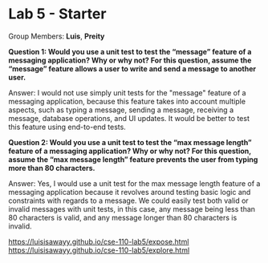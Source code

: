 # Lab 5 - Starter
Group Members: **Luis**, **Preity**

**Question 1: Would you use a unit test to test the “message” feature of a messaging application? Why or why not? For this question, assume the “message” feature allows a user to write and send a message to another user.**

Answer: I would not use simply unit tests for the "message" feature of a messaging application, because this feature takes into account multiple aspects, such as typing a message, sending a message, receiving a message, database operations, and UI updates. It would be better to test this feature using end-to-end tests.

**Question 2: Would you use a unit test to test the “max message length” feature of a messaging application? Why or why not? For this question, assume the “max message length” feature prevents the user from typing more than 80 characters.**

Answer: Yes, I would use a unit test for the max message length feature of a messaging application because it revolves around testing basic logic and constraints with regards to a message. We could easily test both valid or invalid messages with unit tests, in this case, any message being less than 80 characters is valid, and any message longer than 80 characters is invalid.

https://luisisawayy.github.io/cse-110-lab5/expose.html
https://luisisawayy.github.io/cse-110-lab5/explore.html